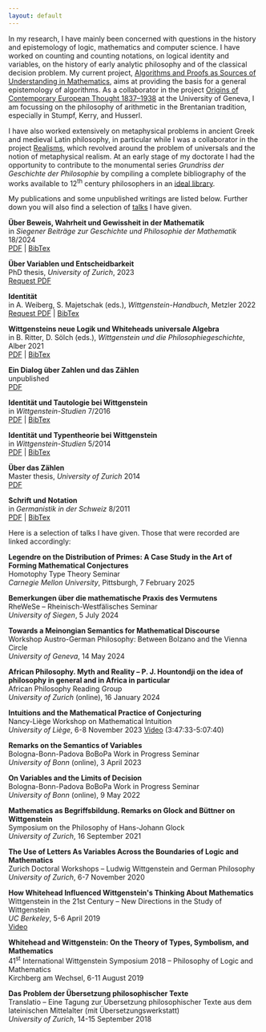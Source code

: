```yaml
---
layout: default
---
```


In my research, I have mainly been concerned with questions in the history and epistemology
of logic, mathematics and computer science.
I have worked on counting and counting notations, on logical identity and variables,
on the history of early analytic philosophy and of the classical decision problem.
My current project,
[Algorithms and Proofs as Sources of Understanding in Mathematics](https://data.snf.ch/grants/grant/222039.html), 
aims at providing the basis for a general epistemology of algorithms.
As a collaborator in the project
[Origins of Contemporary European Thought 1837–1938](https://www.unige.ch/lettres/philo/recherche/inbegriff/ocet.html)
at the University of Geneva, I am focussing on the philosophy of arithmetic in the Brentanian tradition, especially
in Stumpf, Kerry, and Husserl.

I have also worked extensively on metaphysical problems in ancient Greek and medieval Latin philosophy,
in particular while I was a collaborator in the project
[Realisms](https://www.unige.ch/lettres/philo/recherche/inbegriff/realisms.html),
which revolved around the problem of universals and the notion of metaphysical realism.
At an early stage of my doctorate I had the opportunity to contribute to the monumental series
_Grundriss der Geschichte der Philosophie_ by compiling a complete bibliography of the works
available to 12<sup>th</sup> century philosophers in an
[ideal library](https://www.schwabeonline.ch/schwabe-xaveropp/elibrary/start.xav?qn=%24%24%24OpenURL%24%24%24&id=doi%3A10.24894%2FGrundriss_MA3_SV1_PT1_CH1_PA2.html).

My publications and some unpublished writings are listed below.
Further down you will also find a selection of [talks](#talks) I have given.

**Über Beweis, Wahrheit und Gewissheit in der Mathematik**<br>
in _Siegener Beiträge zur Geschichte und Philosophie der Mathematik_ 18/2024<br>
[PDF](./assets/papers/RB-2024-BeweisWahrheitGewissheit.pdf) | 
[BibTex](./assets/papers/RB-2024-bibtex.bib)

**Über Variablen und Entscheidbarkeit**<br>
PhD thesis, _University of Zurich_, 2023<br>
[Request PDF](mailto:romain.buechi@unige.ch?subject=PDF%20Access%20Request)

**Identität**<br>
in A. Weiberg, S. Majetschak (eds.), _Wittgenstein-Handbuch_, Metzler 2022<br>
[Request PDF](mailto:romain.buechi@unige.ch?subject=PDF%20Access%20Request) | 
[BibTex](./assets/papers/RB-2022-bibtex.bib)

**Wittgensteins neue Logik und Whiteheads universale Algebra**<br>
in B. Ritter, D. Sölch (eds.), _Wittgenstein und die Philosophiegeschichte_, Alber 2021<br>
[PDF](./assets/papers/RB-2021-WhiteheadUndWittgenstein.pdf) | 
[BibTex](./assets/papers/RB-2021-bibtex.bib)

**Ein Dialog über Zahlen und das Zählen**<br>
unpublished<br>
[PDF](./assets/papers/RB-2019-DialogUeberZahlenUndDasZaehlen.pdf)

**Identität und Tautologie bei Wittgenstein**<br>
in _Wittgenstein-Studien_ 7/2016<br>
[PDF](./assets/papers/RB-2016-IdentitaetUndTautologieBeiWittgenstein.pdf) | 
[BibTex](./assets/papers/RB-2016-bibtex.bib)

**Identität und Typentheorie bei Wittgenstein**<br>
in _Wittgenstein-Studien_ 5/2014<br>
[PDF](./assets/papers/RB-2014-IdentitaetUndTypentheorieBeiWittgenstein.pdf) | 
[BibTex](./assets/papers/RB-2014-bibtex.bib)

**Über das Zählen**<br>
Master thesis, _University of Zurich_ 2014<br>
[PDF](./assets/papers/RB-2014-UeberDasZaehlen.pdf)

**Schrift und Notation**<br>
in _Germanistik in der Schweiz_ 8/2011<br>
[PDF](./assets/papers/RB-2011-SchriftUndNotation.pdf) | 
[BibTex](./assets/papers/RB-2011-bibtex.bib)

Here is a selection of talks I have given.
Those that were recorded are linked accordingly:
<a id="talks"></a>

**Legendre on the Distribution of Primes: A Case Study in the Art of Forming Mathematical Conjectures**<br>
Homotophy Type Theory Seminar<br>
_Carnegie Mellon University_, Pittsburgh, 7 February 2025

**Bemerkungen über die mathematische Praxis des Vermutens**<br>
RheWeSe – Rheinisch-Westfälisches Seminar<br>
_University of Siegen_, 5 July 2024

**Towards a Meinongian Semantics for Mathematical Discourse**<br>
Workshop Austro-German Philosophy: Between Bolzano and the Vienna Circle<br>
_University of Geneva_, 14 May 2024

**African Philosophy. Myth and Reality – P. J. Hountondji on the idea of philosophy in general and in Africa in particular**<br>
African Philosophy Reading Group<br>
_University of Zurich_ (online), 16 January 2024

**Intuitions and the Mathematical Practice of Conjecturing**<br>
Nancy-Liège Workshop on Mathematical Intuition<br>
_University of Liège_, 6-8 November 2023
[Video](https://www.youtube.com/watch?v=jMGEPFuKR_g) (3:47:33-5:07:40)

**Remarks on the Semantics of Variables**<br>
Bologna-Bonn-Padova BoBoPa Work in Progress Seminar<br>
_University of Bonn_ (online), 3 April 2023

**On Variables and the Limits of Decision**<br>
Bologna-Bonn-Padova BoBoPa Work in Progress Seminar<br>
_University of Bonn_ (online), 9 May 2022
		
**Mathematics as Begriffsbildung. Remarks on Glock and Büttner on Wittgenstein**<br>
Symposium on the Philosophy of Hans-Johann Glock<br>
_University of Zurich_, 16 September 2021
	
**The Use of Letters As Variables Across the Boundaries of Logic and Mathematics**<br>
Zurich Doctoral Workshops – Ludwig Wittgenstein and German Philosophy<br>
_University of Zurich_, 6-7 November 2020
	
**How Whitehead Influenced Wittgenstein's Thinking About Mathematics**<br>
Wittgenstein in the 21st Century – New Directions in the Study of Wittgenstein<br>
_UC Berkeley_, 5-6 April 2019<br>
[Video](https://www.truthandpower.com/?page_id=806)

**Whitehead and Wittgenstein: On the Theory of Types, Symbolism, and Mathematics**<br>
41<sup>st</sup> International Wittgenstein Symposium 2018 – Philosophy of Logic and Mathematics<br>
Kirchberg am Wechsel, 6-11 August 2019

**Das Problem der Übersetzung philosophischer Texte**<br>
Translatio – Eine Tagung zur Übersetzung philosophischer Texte
aus dem lateinischen Mittelalter (mit Übersetzungswerkstatt)<br>
_University of Zurich_, 14-15 September 2018

